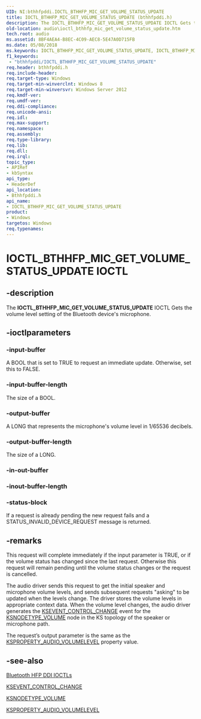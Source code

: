```yaml
---
UID: NI:bthhfpddi.IOCTL_BTHHFP_MIC_GET_VOLUME_STATUS_UPDATE
title: IOCTL_BTHHFP_MIC_GET_VOLUME_STATUS_UPDATE (bthhfpddi.h)
description: The IOCTL_BTHHFP_MIC_GET_VOLUME_STATUS_UPDATE IOCTL Gets the volume level setting of the Bluetooth device's microphone.
old-location: audio\ioctl_bthhfp_mic_get_volume_status_update.htm
tech.root: audio
ms.assetid: 8BF4AEA4-B8EC-4C09-AEC8-5E47A0D715FB
ms.date: 05/08/2018
ms.keywords: IOCTL_BTHHFP_MIC_GET_VOLUME_STATUS_UPDATE, IOCTL_BTHHFP_MIC_GET_VOLUME_STATUS_UPDATE control, IOCTL_BTHHFP_MIC_GET_VOLUME_STATUS_UPDATE control code [Audio Devices], audio.ioctl_bthhfp_mic_get_volume_status_update, bthhfpddi/IOCTL_BTHHFP_MIC_GET_VOLUME_STATUS_UPDATE
f1_keywords:
 - "bthhfpddi/IOCTL_BTHHFP_MIC_GET_VOLUME_STATUS_UPDATE"
req.header: bthhfpddi.h
req.include-header: 
req.target-type: Windows
req.target-min-winverclnt: Windows 8
req.target-min-winversvr: Windows Server 2012
req.kmdf-ver: 
req.umdf-ver: 
req.ddi-compliance: 
req.unicode-ansi: 
req.idl: 
req.max-support: 
req.namespace: 
req.assembly: 
req.type-library: 
req.lib: 
req.dll: 
req.irql: 
topic_type:
- APIRef
- kbSyntax
api_type:
- HeaderDef
api_location:
- Bthhfpddi.h
api_name:
- IOCTL_BTHHFP_MIC_GET_VOLUME_STATUS_UPDATE
product:
- Windows
targetos: Windows
req.typenames: 
---
```


# IOCTL_BTHHFP_MIC_GET_VOLUME_STATUS_UPDATE IOCTL


## -description


The <b>IOCTL_BTHHFP_MIC_GET_VOLUME_STATUS_UPDATE</b> IOCTL Gets the volume level setting of the Bluetooth device's microphone.


## -ioctlparameters




### -input-buffer

A BOOL that is set to TRUE to request an immediate update. Otherwise, set this to FALSE.


### -input-buffer-length

The size of a BOOL.


### -output-buffer

A LONG that represents the microphone's volume level in 1/65536 decibels.


### -output-buffer-length

The size of a LONG.


### -in-out-buffer








### -inout-buffer-length








### -status-block

If a request is already pending the new request fails and a STATUS_INVALID_DEVICE_REQUEST message is returned.


## -remarks



This request will complete immediately if the input parameter is TRUE, or if the volume status has changed since the last request. Otherwise this request will remain pending until the volume status changes or the request is cancelled.

The audio driver sends this request to get the initial speaker and microphone volume levels, and sends subsequent requests "asking" to be  updated when the levels change. The driver stores the volume levels in appropriate context data. When the volume level changes, the audio driver generates the <a href="https://docs.microsoft.com/windows-hardware/drivers/audio/ksevent-control-change">KSEVENT_CONTROL_CHANGE</a> event for the <a href="https://docs.microsoft.com/windows-hardware/drivers/audio/ksnodetype-volume">KSNODETYPE_VOLUME</a> node in the KS topology of the speaker or microphone path.

The request’s output parameter is the same as the <a href="https://docs.microsoft.com/windows-hardware/drivers/audio/ksproperty-audio-volumelevel">KSPROPERTY_AUDIO_VOLUMELEVEL</a> property value.




## -see-also




<a href="https://docs.microsoft.com/windows-hardware/drivers/audio/bluetooth-hfp-ddi-ioctls">Bluetooth HFP DDI IOCTLs</a>



<a href="https://docs.microsoft.com/windows-hardware/drivers/audio/ksevent-control-change">KSEVENT_CONTROL_CHANGE</a>



<a href="https://docs.microsoft.com/windows-hardware/drivers/audio/ksnodetype-volume">KSNODETYPE_VOLUME</a>



<a href="https://docs.microsoft.com/windows-hardware/drivers/audio/ksproperty-audio-volumelevel">KSPROPERTY_AUDIO_VOLUMELEVEL</a>
 

 

